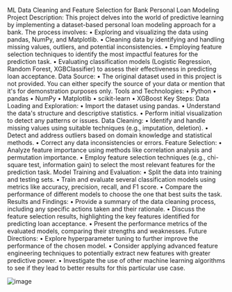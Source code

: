 ML Data Cleaning and Feature Selection for Bank Personal Loan Modeling
Project Description:
This project delves into the world of predictive learning by implementing a dataset-based personal loan modeling approach for a bank. The process involves:
•	Exploring and visualizing the data using pandas, NumPy, and Matplotlib.
•	Cleaning data by identifying and handling missing values, outliers, and potential inconsistencies.
•	Employing feature selection techniques to identify the most impactful features for the prediction task.
•	Evaluating classification models (Logistic Regression, Random Forest, XGBClassifier) to assess their effectiveness in predicting loan acceptance.
Data Source:
•	The original dataset used in this project is not provided. You can either specify the source of your data or mention that it's for demonstration purposes only.
Tools and Technologies:
•	Python
•	pandas
•	NumPy
•	Matplotlib
•	scikit-learn
•	XGBoost
Key Steps:
Data Loading and Exploration:
•	Import the dataset using pandas.
•	Understand the data's structure and descriptive statistics.
•	Perform initial visualization to detect any patterns or issues.
Data Cleaning:
•	Identify and handle missing values using suitable techniques (e.g., imputation, deletion).
•	Detect and address outliers based on domain knowledge and statistical methods.
•	Correct any data inconsistencies or errors.
Feature Selection:
•	Analyze feature importance using methods like correlation analysis and permutation importance.
•	Employ feature selection techniques (e.g., chi-square test, information gain) to select the most relevant features for the prediction task.
Model Training and Evaluation:
•	Split the data into training and testing sets.
•	Train and evaluate several classification models using metrics like accuracy, precision, recall, and F1 score.
•	Compare the performance of different models to choose the one that best suits the task.
Results and Findings:
•	Provide a summary of the data cleaning process, including any specific actions taken and their rationale.
•	Discuss the feature selection results, highlighting the key features identified for predicting loan acceptance.
•	Present the performance metrics of the evaluated models, comparing their strengths and weaknesses.
Future Directions:
•	Explore hyperparameter tuning to further improve the performance of the chosen model.
•	Consider applying advanced feature engineering techniques to potentially extract new features with greater predictive power.
•	Investigate the use of other machine learning algorithms to see if they lead to better results for this particular use case.

![image](https://github.com/RiddhiVora23/Portfolio/assets/114712420/d80072d9-4a29-4e5c-891e-8875717522b1)

